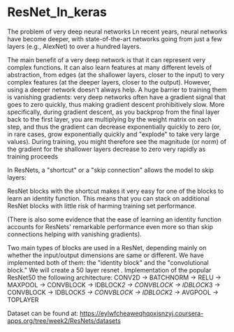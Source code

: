 # ResNet_In_keras

The problem of very deep neural networks
Ln recent years, neural networks have become deeper, with state-of-the-art networks going from just a few layers (e.g., AlexNet) to over a hundred layers.

The main benefit of a very deep network is that it can represent very complex functions. It can also learn features at many different levels of abstraction, from edges (at the shallower layers, closer to the input) to very complex features (at the deeper layers, closer to the output).
However, using a deeper network doesn't always help. A huge barrier to training them is vanishing gradients: very deep networks often have a gradient signal that goes to zero quickly, thus making gradient descent prohibitively slow.
More specifically, during gradient descent, as you backprop from the final layer back to the first layer, you are multiplying by the weight matrix on each step, and thus the gradient can decrease exponentially quickly to zero (or, in rare cases, grow exponentially quickly and "explode" to take very large values).
During training, you might therefore see the magnitude (or norm) of the gradient for the shallower layers decrease to zero very rapidly as training proceeds


In ResNets, a "shortcut" or a "skip connection" allows the model to skip layers:

ResNet blocks with the shortcut makes it very easy for one of the blocks to learn an identity function. This means that you can stack on additional ResNet blocks with little risk of harming training set performance.

(There is also some evidence that the ease of learning an identity function accounts for ResNets' remarkable performance even more so than skip connections helping with vanishing gradients).

Two main types of blocks are used in a ResNet, depending mainly on whether the input/output dimensions are same or different. We have implemented both of them: the "identity block" and the "convolutional block."
We will create a 50 layer resnet .
    Implementation of the popular ResNet50 the following architecture:
    CONV2D -> BATCHNORM -> RELU -> MAXPOOL -> CONVBLOCK -> IDBLOCK*2 -> CONVBLOCK -> IDBLOCK*3
    -> CONVBLOCK -> IDBLOCK*5 -> CONVBLOCK -> IDBLOCK*2 -> AVGPOOL -> TOPLAYER
    
Dataset can be found at: https://eylwfcheaweqhqoxisnzyj.coursera-apps.org/tree/week2/ResNets/datasets
